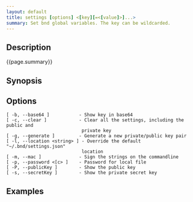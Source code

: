 ```yaml
---
layout: default
title: settings [options] <[key][=<[value]>]...> 
summary: Set bnd global variables. The key can be wildcarded. 
---
```


## Description

{{page.summary}}

## Synopsis

## Options

    [ -b, --base64 ]           - Show key in base64
    [ -c, --clear ]            - Clear all the settings, including the public and
                                private key
    [ -g, --generate ]         - Generate a new private/public key pair
    [ -l, --location <string> ] - Override the default "~/.bnd/settings.json"
                                location
    [ -m, --mac ]              - Sign the strings on the commandline
    [ -p, --password <[c> ]    - Password for local file
    [ -P, --publicKey ]        - Show the public key
    [ -s, --secretKey ]        - Show the private secret key

## Examples

